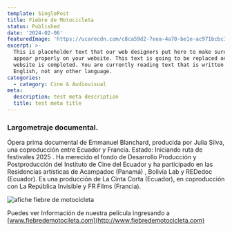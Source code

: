 ```yaml
---
template: SinglePost
title: Fiebre de Motocicleta
status: Published
date: '2024-02-06'
featuredImage: 'https://ucarecdn.com/c8ca59d2-7eea-4a70-be1e-ac971bcbc3eb/'
excerpt: >-
  This is placeholder text that our web designers put here to make sure words
  appear properly on your website. This text is going to be replaced once the
  website is completed. You are currently reading text that is written in
  English, not any other language.
categories:
  - category: Cine & Audiovisual
meta:
  description: test meta description
  title: test meta title
---
```


### Largometraje documental.

Ópera prima documental de Emmanuel Blanchard, producida por Julia Silva, una coproducción entre Ecuador y Francia.
Estado: Iniciando ruta de festivales 2025 . Ha merecido el fondo de Desarrollo Producción y Postproducción del Instituto de Cine del Ecuador y ha participado en las Residencias artísticas de Acampadoc (Panamá) , Bolivia Lab y REDedoc (Ecuador). Es una producción de La Cinta Corta (Ecuador), en coproducción con La República Invisible y FR Films (Francia).

![afiche fiebre de motocicleta](https://ucarecdn.com/3a58c054-fc6a-490a-b2c0-944d36f57910/FiebreDeMotocicleta_02.jpg)

Puedes ver Información de nuestra película ingresando a [www.fiebredemotocileta.com](http://www.fiebredemotocicleta.com)
